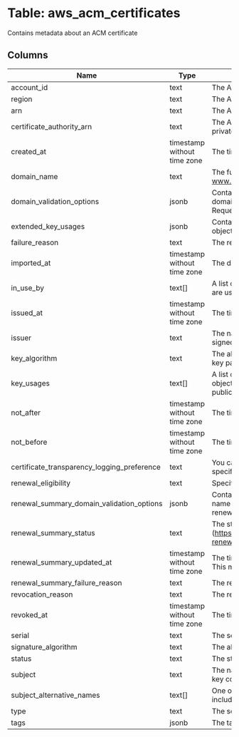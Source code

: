 
# Table: aws_acm_certificates
Contains metadata about an ACM certificate
## Columns
| Name        | Type           | Description  |
| ------------- | ------------- | -----  |
|account_id|text|The AWS Account ID of the resource.|
|region|text|The AWS Region of the resource.|
|arn|text|The Amazon Resource Name (ARN) of the certificate|
|certificate_authority_arn|text|The Amazon Resource Name (ARN) of the ACM PCA private certificate authority (CA) that issued the certificate|
|created_at|timestamp without time zone|The time at which the certificate was requested.|
|domain_name|text|The fully qualified domain name for the certificate, such as www.example.com or example.com.|
|domain_validation_options|jsonb|Contains information about the initial validation of each domain name that occurs as a result of the RequestCertificate request.|
|extended_key_usages|jsonb|Contains a list of Extended Key Usage X.509 v3 extension objects.|
|failure_reason|text|The reason the certificate request failed|
|imported_at|timestamp without time zone|The date and time at which the certificate was imported|
|in_use_by|text[]|A list of ARNs for the Amazon Web Services resources that are using the certificate|
|issued_at|timestamp without time zone|The time at which the certificate was issued|
|issuer|text|The name of the certificate authority that issued and signed the certificate.|
|key_algorithm|text|The algorithm that was used to generate the public-private key pair.|
|key_usages|text[]|A list of Key Usage X.509 v3 extension objects. Each object is a string value that identifies the purpose of the public key contained in the certificate.|
|not_after|timestamp without time zone|The time after which the certificate is not valid.|
|not_before|timestamp without time zone|The time before which the certificate is not valid.|
|certificate_transparency_logging_preference|text|You can opt out of certificate transparency logging by specifying the DISABLED option|
|renewal_eligibility|text|Specifies whether the certificate is eligible for renewal|
|renewal_summary_domain_validation_options|jsonb|Contains information about the validation of each domain name in the certificate, as it pertains to ACM's managed renewal.|
|renewal_summary_status|text|The status of ACM's managed renewal (https://docs.aws.amazon.com/acm/latest/userguide/acm-renewal.html) of the certificate.  This member is required.|
|renewal_summary_updated_at|timestamp without time zone|The time at which the renewal summary was last updated.  This member is required.|
|renewal_summary_failure_reason|text|The reason that a renewal request was unsuccessful.|
|revocation_reason|text|The reason the certificate was revoked|
|revoked_at|timestamp without time zone|The time at which the certificate was revoked|
|serial|text|The serial number of the certificate.|
|signature_algorithm|text|The algorithm that was used to sign the certificate.|
|status|text|The status of the certificate.|
|subject|text|The name of the entity that is associated with the public key contained in the certificate.|
|subject_alternative_names|text[]|One or more domain names (subject alternative names) included in the certificate|
|type|text|The source of the certificate|
|tags|jsonb|The tags that have been applied to the ACM certificate.|
